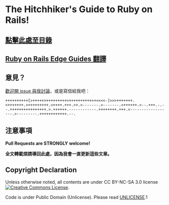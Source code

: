 # The Hitchhiker's Guide to Ruby on Rails!

## [點擊此處至目錄](/table-of-contents.md)

## [Ruby on Rails Edge Guides 翻譯](/guides/index.md)

## 意見？

[歡迎開 issue 與我討論](https://github.com/JuanitoFatas/Guides/issues)，或是寫信給我吧：

```brainfuck
++++++++++[>+++++>+++++++++>++++++++++>+<<<<-]>>>+++++++.<+++++++.>+++++++++.<++++.+++.>+.<-------.>-------.<++++++.<--.+++.-.--.++++++++++++++++.>.++++++.------------.++++++++.+++.<------------------.>---------.++++++++++++.--.
```

## 注意事項

__Pull Requests are STRONGLY welcome!__

__全文轉載煩請導回此處，因為我會一直更新這些文章。__

## Copyright Declaration

Unless otherwise noted, all contents are under CC BY-NC-SA 3.0 license <a rel="license" href="http://creativecommons.org/licenses/by-nc-sa/3.0/deed.en_US"><img alt="Creative Commons License" style="border-width:0" src="http://i.creativecommons.org/l/by-nc/3.0/88x31.png" /></a>.

Code is under Public Domain (Unlicense). Please read [UNLICENSE](/UNLICENSE).1
